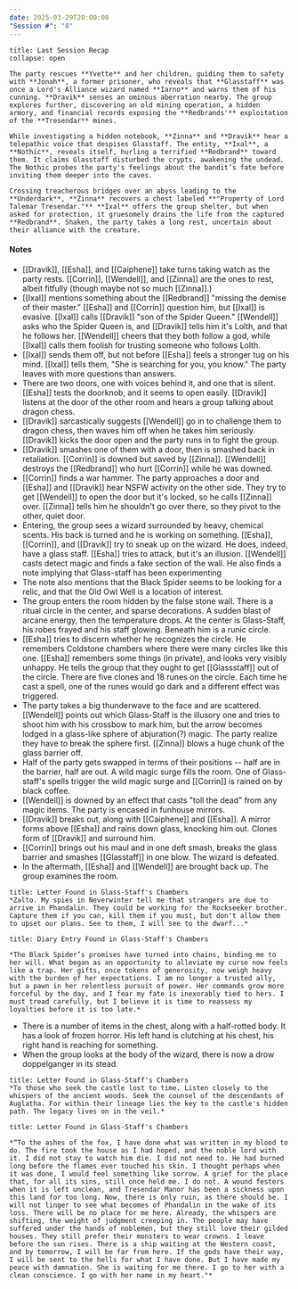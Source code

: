```yaml
---
date: 2025-03-29T20:00:00
"Session #": "8"
---
```

```ad-summary
title: Last Session Recap
collapse: open

The party rescues **Yvette** and her children, guiding them to safety with **Jonah**, a former prisoner, who reveals that **Glasstaff** was once a Lord's Alliance wizard named **Iarno** and warns them of his cunning. **Dravik** senses an ominous aberration nearby. The group explores further, discovering an old mining operation, a hidden armory, and financial records exposing the **Redbrands'** exploitation of the **Tresendar** mines.

While investigating a hidden notebook, **Zinna** and **Dravik** hear a telepathic voice that despises Glasstaff. The entity, **Ixal**, a **Nothic**, reveals itself, hurling a terrified **Redbrand** toward them. It claims Glasstaff disturbed the crypts, awakening the undead. The Nothic probes the party's feelings about the bandit’s fate before inviting them deeper into the caves.

Crossing treacherous bridges over an abyss leading to the **Underdark**, **Zinna** recovers a chest labeled **"Property of Lord Talemar Tresendar."** **Ixal** offers the group shelter, but when asked for protection, it gruesomely drains the life from the captured **Redbrand**. Shaken, the party takes a long rest, uncertain about their alliance with the creature.
```

#### Notes
- [[Dravik]], [[Esha]], and [[Caiphene]] take turns taking watch as the party rests. [[Corrin]], [[Wendell]], and [[Zinna]] are the ones to rest, albeit fitfully (though maybe not so much [[Zinna]].)
- [[Ixal]] mentions something about the [[Redbrand]] "missing the demise of their master." [[Esha]] and [[Corrin]] question him, but [[Ixal]] is evasive. [[Ixal]] calls [[Dravik]] "son of the Spider Queen." [[Wendell]] asks who the Spider Queen is, and [[Dravik]] tells him it's Lolth, and that he follows her. [[Wendell]] cheers that they both follow a god, while [[Ixal]] calls them foolish for trusting someone who follows Lolth.
- [[Ixal]] sends them off, but not before [[Esha]] feels a stronger tug on his mind. [[Ixal]] tells them, "She is searching for you, you know." The party leaves with more questions than answers.
- There are two doors, one with voices behind it, and one that is silent. [[Esha]] tests the doorknob, and it seems to open easily. [[Dravik]] listens at the door of the other room and hears a group talking about dragon chess.
- [[Dravik]] sarcastically suggests [[Wendell]] go in to challenge them to dragon chess, then waves him off when he takes him seriously. [[Dravik]] kicks the door open and the party runs in to fight the group.
- [[Dravik]] smashes one of them with a door, then is smashed back in retaliation. [[Corrin]] is downed but saved by [[Zinna]]. [[Wendell]] destroys the [[Redbrand]] who hurt [[Corrin]] while he was downed. 
- [[Corrin]] finds a war hammer. The party approaches a door and [[Esha]] and [[Dravik]] hear NSFW activity on the other side. They try to get [[Wendell]] to open the door but it's locked, so he calls [[Zinna]] over. [[Zinna]] tells him he shouldn't go over there, so they pivot to the other, quiet door.
- Entering, the group sees a wizard surrounded by heavy, chemical scents. His back is turned and he is working on something. [[Esha]], [[Corrin]], and [[Dravik]] try to sneak up on the wizard. He does, indeed, have a glass staff. [[Esha]] tries to attack, but it's an illusion.  [[Wendell]] casts detect magic and finds a fake section of the wall.  He also finds a note implying that Glass-staff has been experimenting
- The note also mentions that the Black Spider seems to be looking for a relic, and that the Old Owl Well is a location of interest.
- The group enters the room hidden by the false stone wall. There is a ritual circle in the center, and sparse decorations. A sudden blast of arcane energy, then the temperature drops. At the center is Glass-Staff, his robes frayed and his staff glowing. Beneath him is a runic circle. 
- [[Esha]] tries to discern whether he recognizes the circle. He remembers Coldstone chambers where there were many circles like this one. [[Esha]] remembers some things (in private), and looks very visibly unhappy. He tells the group that they ought to get [[Glassstaff]] out of the circle. There are five clones and 18 runes on the circle. Each time he cast a spell, one of the runes would go dark and a different effect was triggered.
- The party takes a big thunderwave to the face and are scattered. [[Wendell]] points out which Glass-Staff is the illusory one and tries to shoot him with his crossbow to mark him, but the arrow becomes lodged in a glass-like sphere of abjuration(?) magic. The party realize they have to break the sphere first. [[Zinna]] blows a huge chunk of the glass barrier off.
- Half of the party gets swapped in terms of their positions -- half are in the barrier, half are out. A wild magic surge fills the room. One of Glass-staff's spells trigger the wild magic surge and [[Corrin]] is rained on by black coffee.
- [[Wendell]] is downed by an effect that casts "toll the dead" from any magic items. The party is encased in funhouse mirrors.
- [[Dravik]] breaks out, along with [[Caiphene]] and [[Esha]]. A mirror forms above [[Esha]] and rains down glass, knocking him out. Clones form of [[Dravik]] and surround him.
- [[Corrin]] brings out his maul and in one deft smash, breaks the glass barrier and smashes [[Glasstaff]] in one blow. The wizard is defeated.
- In the aftermath, [[Esha]] and [[Wendell]] are brought back up. The group examines the room. 

```ad-abstract
title: Letter Found in Glass-Staff's Chambers
*Zalto. My spies in Neverwinter tell me that strangers are due to arrive in Phandalin. They could be working for the Rockseeker brother. Capture them if you can, kill them if you must, but don't allow them to upset our plans. See to them, I will see to the dwarf...*
```

```ad-abstract
title: Diary Entry Found in Glass-Staff's Chambers

*The Black Spider’s promises have turned into chains, binding me to her will. What began as an opportunity to alleviate my curse now feels like a trap. Her gifts, once tokens of generosity, now weigh heavy with the burden of her expectations. I am no longer a trusted ally, but a pawn in her relentless pursuit of power. Her commands grow more forceful by the day, and I fear my fate is inexorably tied to hers. I must tread carefully, but I believe it is time to reassess my loyalties before it is too late.*
```

- There is a number of items in the chest, along with a half-rotted body. It has a look of frozen horror. His left hand is clutching at his chest, his right hand is reaching for something.
- When the group looks at the body of the wizard, there is now a drow doppelganger in its stead.


```ad-abstract
title: Letter Found in Glass-Staff's Chambers
*To those who seek the castle lost to time. Listen closely to the whispers of the ancient woods. Seek the counsel of the descendants of Auglatha. For within their lineage lies the key to the castle's hidden path. The legacy lives on in the veil.*
```

```ad-abstract
title: Letter Found in Glass-Staff's Chambers

*“To the ashes of the fox, I have done what was written in my blood to do. The fire took the house as I had hoped, and the noble lord with it. I did not stay to watch him die. I did not need to. He had burned long before the flames ever touched his skin. I thought perhaps when it was done, I would feel something like sorrow. A grief for the place that, for all its sins, still once held me. I do not. A wound festers when it is left unclean, and Tresendar Manor has been a sickness upon this land for too long. Now, there is only ruin, as there should be. I will not linger to see what becomes of Phandalin in the wake of its loss. There will be no place for me here. Already, the whispers are shifting, the weight of judgment creeping in. The people may have suffered under the hands of noblemen, but they still love their gilded houses. They still prefer their monsters to wear crowns. I leave before the sun rises. There is a ship waiting at the Western coast, and by tomorrow, I will be far from here. If the gods have their way, I will be sent to the hells for what I have done. But I have made my peace with damnation. She is waiting for me there. I go to her with a clean conscience. I go with her name in my heart."*

```

	